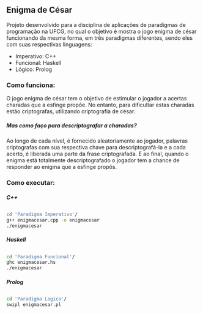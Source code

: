 ## Enigma de César

Projeto desenvolvido para a disciplina de aplicações de paradigmas de programação na UFCG, no qual o objetivo é mostra o jogo enigma de césar funcionando da mesma forma, em três paradigmas diferentes, sendo eles com suas respectivas linguagens:

  - Imperativo: C++
  - Funcional: Haskell
  - Lógico: Prolog

### Como funciona:
O jogo enigma de césar tem o objetivo de estimular o jogador a acertas charadas que a esfinge propôe. No entanto, para dificultar estas charadas estão criptografas, utilizando criptografia de césar. 
##### Mas como faço para descriptografar a charadas? 
Ao longo de cada nível, é fornecido aleatoriamente ao jogador, palavras criptografas com sua respectiva chave para descriptografá-la e a cada acerto, é liberada uma parte da frase criptografada. E ao final, quando o enigma está totalmente descriptografado o jogador tem a chance de responder ao enigma que a esfinge propôs.

### Como executar:
##### C++
##
```sh
cd 'Paradigma Imperativo'/
g++ enigmacesar.cpp -o enigmacesar
./enigmacesar
```
##### Haskell
##
```sh
cd 'Paradigma Funcional'/
ghc enigmacesar.hs
./enigmacesar
```
##### Prolog
##
```sh
cd 'Paradigma Logico'/
swipl enigmacesar.pl
```

